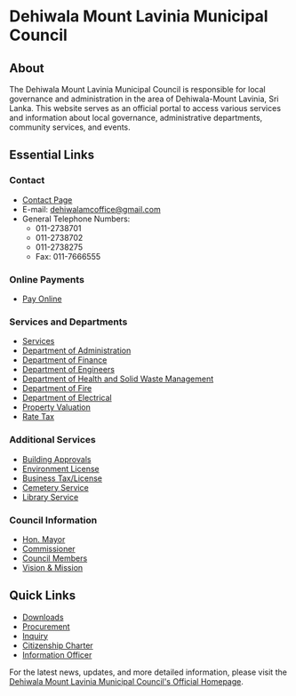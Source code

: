 # Dehiwala Mount Lavinia Municipal Council

## About

The Dehiwala Mount Lavinia Municipal Council is responsible for local governance and administration in the area of Dehiwala-Mount Lavinia, Sri Lanka. This website serves as an official portal to access various services and information about local governance, administrative departments, community services, and events.

## Essential Links

### Contact

- [Contact Page](https://dmmc.lk/contact/)
- E-mail: <dehiwalamcoffice@gmail.com>
- General Telephone Numbers:
  - 011-2738701
  - 011-2738702
  - 011-2738275
  - Fax: 011-7666555

### Online Payments

- [Pay Online](https://erp.dehiwalamtl.mc.gov.lk:54535/onlinepayment)

### Services and Departments

- [Services](https://dmmc.lk/category/services/)
- [Department of Administration](https://dmmc.lk/department-of-administration/)
- [Department of Finance](https://dmmc.lk/department-of-finance/)
- [Department of Engineers](https://dmmc.lk/department-of-engineers/)
- [Department of Health and Solid Waste Management](https://dmmc.lk/department-of-health-and-solid-waste-management/)
- [Department of Fire](https://dmmc.lk/department-of-fire/)
- [Department of Electrical](https://dmmc.lk/department-of-electrical/)
- [Property Valuation](https://dmmc.lk/property-valuation/)
- [Rate Tax](https://dmmc.lk/rate-tax/)

### Additional Services

- [Building Approvals](https://dmmc.lk/building-approvals/)
- [Environment License](https://dmmc.lk/environment-license/)
- [Business Tax/License](https://dmmc.lk/business-tax-license/)
- [Cemetery Service](https://dmmc.lk/drainage-service-2/)
- [Library Service](https://dmmc.lk/library-service/)

### Council Information

- [Hon. Mayor](https://dmmc.lk/the-mayor/)
- [Commissioner](https://dmmc.lk/commissioner/)
- [Council Members](https://dmmc.lk/category/members/)
- [Vision & Mission](https://dmmc.lk/vision-mission-2/)

## Quick Links

- [Downloads](https://dmmc.lk/downloads-2/)
- [Procurement](https://dmmc.lk/procurement/)
- [Inquiry](https://dmmc.lk/inquiry/)
- [Citizenship Charter](https://dmmc.lk/citizenship-charter-2/)
- [Information Officer](https://dmmc.lk/information-officer/)

For the latest news, updates, and more detailed information, please visit the [Dehiwala Mount Lavinia Municipal Council's Official Homepage](http://dmmc.lk/).
